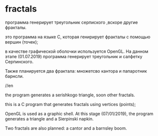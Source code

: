 # fractals
программа генерирует треугольник серпиского ,вскоре другие фракталы.


это программа на языке C, которая генирирует фракталы с помощью вершин (точек);

в качестве графической оболочки используется OpenGL.
На данном этапе (01.07.2019) программа генерирует треугольник и салфетку Серпинского.

Также планируется два фрактала: множетсво кантора и папаротник барнсли.

//en


the program generates a serishkogo triangle, soon other fractals.


this is a C program that generates fractals using vertices (points);

OpenGL is used as a graphic shell.
At this stage (07/01/2019), the program generates a triangle and a Sierpinski napkin.

Two fractals are also planned: a cantor and a barnsley boom.
